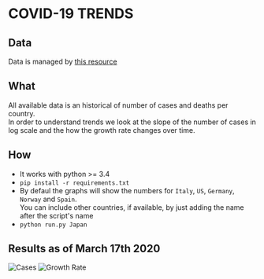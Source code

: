 # COVID-19 TRENDS

## Data
Data is managed by [this resource](https://github.com/pomber/covid19)

## What
All available data is an historical of number of cases and deaths per country. <br>
In order to understand trends we look at the slope of the number of cases in log scale and the how the growth rate changes over time.

## How

* It works with python >= 3.4
* ```pip install -r requirements.txt ```
* By defaul the graphs will show the numbers for `Italy`, `US`, `Germany`, `Norway` and `Spain`. <br>
You can include other countries, if available, by just adding the name after the script's name
* ```python run.py Japan```

## Results as of March 17th 2020

![Cases](link-to-image)
![Growth Rate](link-to-image)
